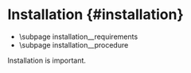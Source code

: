 Installation {#installation}
============

- \subpage installation__requirements
- \subpage installation__procedure

Installation is important.
